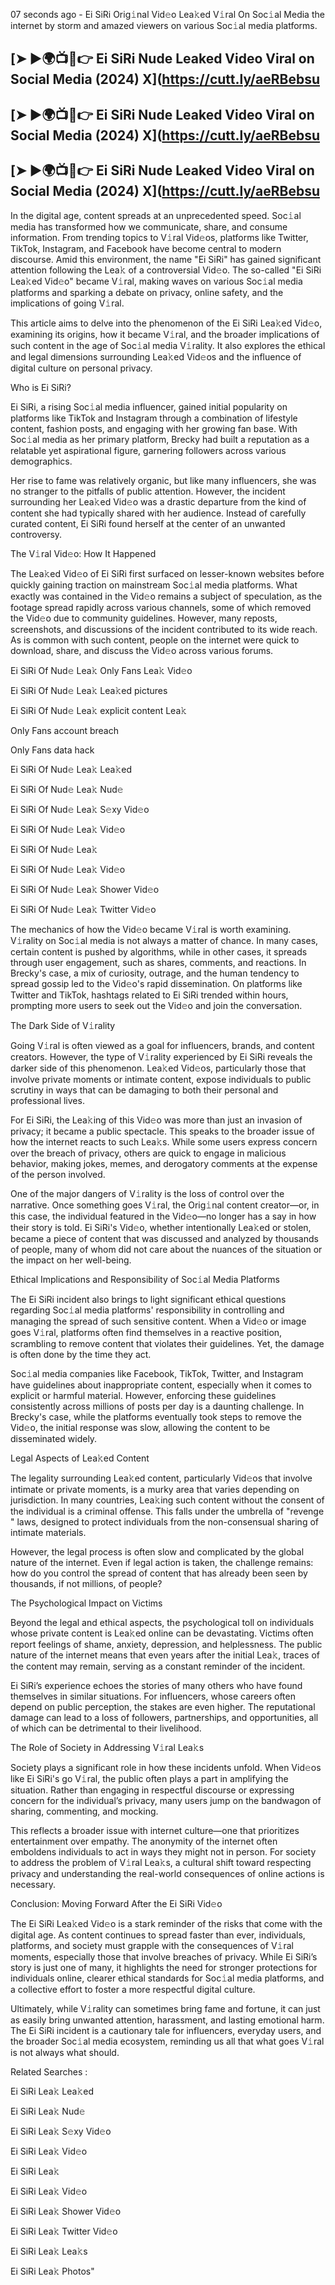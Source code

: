 07 seconds ago - Ei SiRi Orig𝚒nal Vid𝚎o Lea𝚔ed V𝚒ral On Soc𝚒al Media the internet by storm and amazed viewers on various Soc𝚒al media platforms.

## [➤ ►🌍📺📱👉 Ei SiRi Nude Leaked Video Viral on Social Media (2024) X](https://cutt.ly/aeRBebsu

## [➤ ►🌍📺📱👉 Ei SiRi Nude Leaked Video Viral on Social Media (2024) X](https://cutt.ly/aeRBebsu

## [➤ ►🌍📺📱👉 Ei SiRi Nude Leaked Video Viral on Social Media (2024) X](https://cutt.ly/aeRBebsu

In the digital age, content spreads at an unprecedented speed. Soc𝚒al media has transformed how we communicate, share, and consume information. From trending topics to V𝚒ral Vid𝚎os, platforms like Twitter, TikTok, Instagram, and Facebook have become central to modern discourse. Amid this environment, the name "Ei SiRi" has gained significant attention following the Lea𝚔 of a controversial Vid𝚎o. The so-called "Ei SiRi Lea𝚔ed Vid𝚎o" became V𝚒ral, making waves on various Soc𝚒al media platforms and sparking a debate on privacy, online safety, and the implications of going V𝚒ral.

This article aims to delve into the phenomenon of the Ei SiRi Lea𝚔ed Vid𝚎o, examining its origins, how it became V𝚒ral, and the broader implications of such content in the age of Soc𝚒al media V𝚒rality. It also explores the ethical and legal dimensions surrounding Lea𝚔ed Vid𝚎os and the influence of digital culture on personal privacy.

Who is Ei SiRi?

Ei SiRi, a rising Soc𝚒al media influencer, gained initial popularity on platforms like TikTok and Instagram through a combination of lifestyle content, fashion posts, and engaging with her growing fan base. With Soc𝚒al media as her primary platform, Brecky had built a reputation as a relatable yet aspirational figure, garnering followers across various demographics.

Her rise to fame was relatively organic, but like many influencers, she was no stranger to the pitfalls of public attention. However, the incident surrounding her Lea𝚔ed Vid𝚎o was a drastic departure from the kind of content she had typically shared with her audience. Instead of carefully curated content, Ei SiRi found herself at the center of an unwanted controversy.

The V𝚒ral Vid𝚎o: How It Happened

The Lea𝚔ed Vid𝚎o of Ei SiRi first surfaced on lesser-known websites before quickly gaining traction on mainstream Soc𝚒al media platforms. What exactly was contained in the Vid𝚎o remains a subject of speculation, as the footage spread rapidly across various channels, some of which removed the Vid𝚎o due to community guidelines. However, many reposts, screenshots, and discussions of the incident contributed to its wide reach. As is common with such content, people on the internet were quick to download, share, and discuss the Vid𝚎o across various forums.

Ei SiRi Of Nud𝚎 Lea𝚔 Only Fans Lea𝚔 Vid𝚎o

Ei SiRi Of Nud𝚎 Lea𝚔 Lea𝚔ed pictures

Ei SiRi Of Nud𝚎 Lea𝚔 explicit content Lea𝚔

Only Fans account breach

Only Fans data hack

Ei SiRi Of Nud𝚎 Lea𝚔 Lea𝚔ed

Ei SiRi Of Nud𝚎 Lea𝚔 Nud𝚎

Ei SiRi Of Nud𝚎 Lea𝚔 S𝚎xy Vid𝚎o

Ei SiRi Of Nud𝚎 Lea𝚔 Vid𝚎o

Ei SiRi Of Nud𝚎 Lea𝚔

Ei SiRi Of Nud𝚎 Lea𝚔 Vid𝚎o

Ei SiRi Of Nud𝚎 Lea𝚔 Shower Vid𝚎o

Ei SiRi Of Nud𝚎 Lea𝚔 Twitter Vid𝚎o

The mechanics of how the Vid𝚎o became V𝚒ral is worth examining. V𝚒rality on Soc𝚒al media is not always a matter of chance. In many cases, certain content is pushed by algorithms, while in other cases, it spreads through user engagement, such as shares, comments, and reactions. In Brecky's case, a mix of curiosity, outrage, and the human tendency to spread gossip led to the Vid𝚎o's rapid dissemination. On platforms like Twitter and TikTok, hashtags related to Ei SiRi trended within hours, prompting more users to seek out the Vid𝚎o and join the conversation.

The Dark Side of V𝚒rality

Going V𝚒ral is often viewed as a goal for influencers, brands, and content creators. However, the type of V𝚒rality experienced by Ei SiRi reveals the darker side of this phenomenon. Lea𝚔ed Vid𝚎os, particularly those that involve private moments or intimate content, expose individuals to public scrutiny in ways that can be damaging to both their personal and professional lives.

For Ei SiRi, the Lea𝚔ing of this Vid𝚎o was more than just an invasion of privacy; it became a public spectacle. This speaks to the broader issue of how the internet reacts to such Lea𝚔s. While some users express concern over the breach of privacy, others are quick to engage in malicious behavior, making jokes, memes, and derogatory comments at the expense of the person involved.

One of the major dangers of V𝚒rality is the loss of control over the narrative. Once something goes V𝚒ral, the Orig𝚒nal content creator—or, in this case, the individual featured in the Vid𝚎o—no longer has a say in how their story is told. Ei SiRi's Vid𝚎o, whether intentionally Lea𝚔ed or stolen, became a piece of content that was discussed and analyzed by thousands of people, many of whom did not care about the nuances of the situation or the impact on her well-being.

Ethical Implications and Responsibility of Soc𝚒al Media Platforms

The Ei SiRi incident also brings to light significant ethical questions regarding Soc𝚒al media platforms' responsibility in controlling and managing the spread of such sensitive content. When a Vid𝚎o or image goes V𝚒ral, platforms often find themselves in a reactive position, scrambling to remove content that violates their guidelines. Yet, the damage is often done by the time they act.

Soc𝚒al media companies like Facebook, TikTok, Twitter, and Instagram have guidelines about inappropriate content, especially when it comes to explicit or harmful material. However, enforcing these guidelines consistently across millions of posts per day is a daunting challenge. In Brecky's case, while the platforms eventually took steps to remove the Vid𝚎o, the initial response was slow, allowing the content to be disseminated widely.

Legal Aspects of Lea𝚔ed Content

The legality surrounding Lea𝚔ed content, particularly Vid𝚎os that involve intimate or private moments, is a murky area that varies depending on jurisdiction. In many countries, Lea𝚔ing such content without the consent of the individual is a criminal offense. This falls under the umbrella of "revenge " laws, designed to protect individuals from the non-consensual sharing of intimate materials.

However, the legal process is often slow and complicated by the global nature of the internet. Even if legal action is taken, the challenge remains: how do you control the spread of content that has already been seen by thousands, if not millions, of people?

The Psychological Impact on Victims

Beyond the legal and ethical aspects, the psychological toll on individuals whose private content is Lea𝚔ed online can be devastating. Victims often report feelings of shame, anxiety, depression, and helplessness. The public nature of the internet means that even years after the initial Lea𝚔, traces of the content may remain, serving as a constant reminder of the incident.

Ei SiRi’s experience echoes the stories of many others who have found themselves in similar situations. For influencers, whose careers often depend on public perception, the stakes are even higher. The reputational damage can lead to a loss of followers, partnerships, and opportunities, all of which can be detrimental to their livelihood.

The Role of Society in Addressing V𝚒ral Lea𝚔s

Society plays a significant role in how these incidents unfold. When Vid𝚎os like Ei SiRi's go V𝚒ral, the public often plays a part in amplifying the situation. Rather than engaging in respectful discourse or expressing concern for the individual’s privacy, many users jump on the bandwagon of sharing, commenting, and mocking.

This reflects a broader issue with internet culture—one that prioritizes entertainment over empathy. The anonymity of the internet often emboldens individuals to act in ways they might not in person. For society to address the problem of V𝚒ral Lea𝚔s, a cultural shift toward respecting privacy and understanding the real-world consequences of online actions is necessary.

Conclusion: Moving Forward After the Ei SiRi Vid𝚎o

The Ei SiRi Lea𝚔ed Vid𝚎o is a stark reminder of the risks that come with the digital age. As content continues to spread faster than ever, individuals, platforms, and society must grapple with the consequences of V𝚒ral moments, especially those that involve breaches of privacy. While Ei SiRi’s story is just one of many, it highlights the need for stronger protections for individuals online, clearer ethical standards for Soc𝚒al media platforms, and a collective effort to foster a more respectful digital culture.

Ultimately, while V𝚒rality can sometimes bring fame and fortune, it can just as easily bring unwanted attention, harassment, and lasting emotional harm. The Ei SiRi incident is a cautionary tale for influencers, everyday users, and the broader Soc𝚒al media ecosystem, reminding us all that what goes V𝚒ral is not always what should.

Related Searches :

Ei SiRi Lea𝚔 Lea𝚔ed

Ei SiRi Lea𝚔 Nud𝚎

Ei SiRi Lea𝚔 S𝚎xy Vid𝚎o

Ei SiRi Lea𝚔 Vid𝚎o

Ei SiRi Lea𝚔

Ei SiRi Lea𝚔 Vid𝚎o

Ei SiRi Lea𝚔 Shower Vid𝚎o

Ei SiRi Lea𝚔 Twitter Vid𝚎o

Ei SiRi Lea𝚔 Lea𝚔s

Ei SiRi Lea𝚔 Photos"
